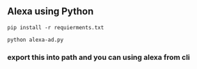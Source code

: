 ## Alexa using Python


`pip install -r requierments.txt`

`python alexa-ad.py`


### export this into path and you can using alexa from cli